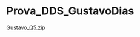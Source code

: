 # Prova_DDS_GustavoDias
[Gustavo_Q5.zip](https://github.com/GustavoSantanaprogramador/Prova_DDS_GustavoDias/files/14891705/Gustavo_Q5.zip)
